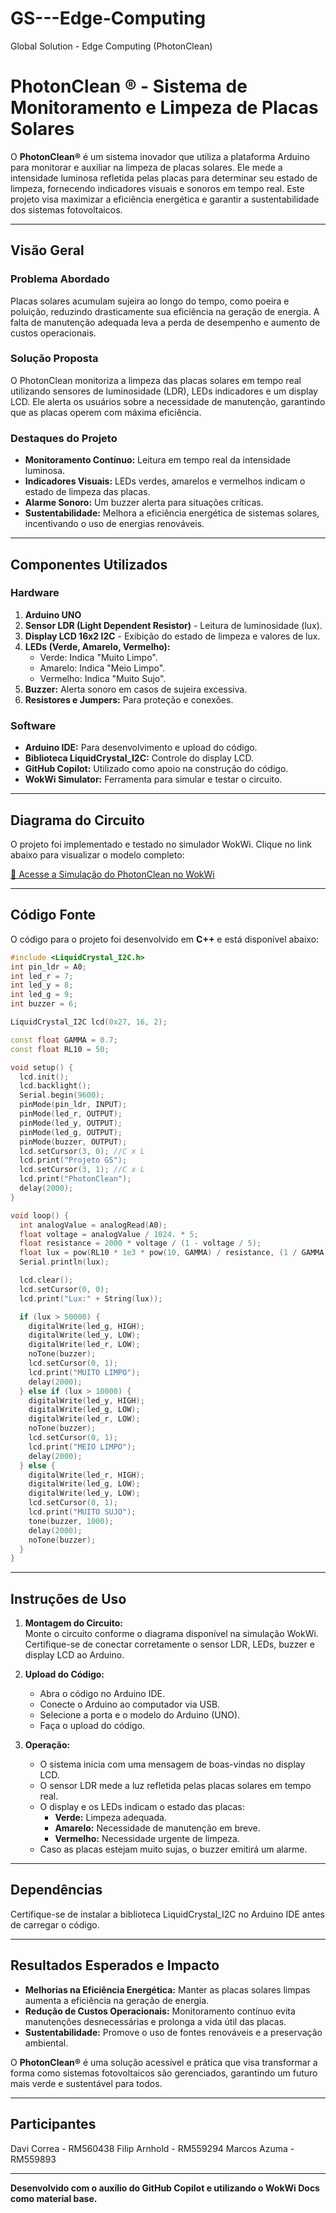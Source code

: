 # GS---Edge-Computing
Global Solution - Edge Computing (PhotonClean)

# **PhotonClean ® - Sistema de Monitoramento e Limpeza de Placas Solares**  

O **PhotonClean®** é um sistema inovador que utiliza a plataforma Arduino para monitorar e auxiliar na limpeza de placas solares. Ele mede a intensidade luminosa refletida pelas placas para determinar seu estado de limpeza, fornecendo indicadores visuais e sonoros em tempo real. Este projeto visa maximizar a eficiência energética e garantir a sustentabilidade dos sistemas fotovoltaicos.

---

## **Visão Geral**  

### **Problema Abordado**  
Placas solares acumulam sujeira ao longo do tempo, como poeira e poluição, reduzindo drasticamente sua eficiência na geração de energia. A falta de manutenção adequada leva a perda de desempenho e aumento de custos operacionais.  

### **Solução Proposta**  
O PhotonClean monitoriza a limpeza das placas solares em tempo real utilizando sensores de luminosidade (LDR), LEDs indicadores e um display LCD. Ele alerta os usuários sobre a necessidade de manutenção, garantindo que as placas operem com máxima eficiência.  

### **Destaques do Projeto**  
- **Monitoramento Contínuo:** Leitura em tempo real da intensidade luminosa.  
- **Indicadores Visuais:** LEDs verdes, amarelos e vermelhos indicam o estado de limpeza das placas.  
- **Alarme Sonoro:** Um buzzer alerta para situações críticas.  
- **Sustentabilidade:** Melhora a eficiência energética de sistemas solares, incentivando o uso de energias renováveis.  

---

## **Componentes Utilizados**  

### **Hardware**  
1. **Arduino UNO**  
2. **Sensor LDR (Light Dependent Resistor)** - Leitura de luminosidade (lux).  
3. **Display LCD 16x2 I2C** - Exibição do estado de limpeza e valores de lux.  
4. **LEDs (Verde, Amarelo, Vermelho):**  
   - Verde: Indica "Muito Limpo".  
   - Amarelo: Indica "Meio Limpo".  
   - Vermelho: Indica "Muito Sujo".  
5. **Buzzer:** Alerta sonoro em casos de sujeira excessiva.  
6. **Resistores e Jumpers:** Para proteção e conexões.  

### **Software**  
- **Arduino IDE:** Para desenvolvimento e upload do código.  
- **Biblioteca LiquidCrystal_I2C:** Controle do display LCD.  
- **GitHub Copilot:** Utilizado como apoio na construção do código.  
- **WokWi Simulator:** Ferramenta para simular e testar o circuito.  

---

## **Diagrama do Circuito**  
O projeto foi implementado e testado no simulador WokWi. Clique no link abaixo para visualizar o modelo completo:  

[🔗 Acesse a Simulação do PhotonClean no WokWi](https://wokwi.com/projects/12345667890r)  

---

## **Código Fonte**  

O código para o projeto foi desenvolvido em **C++** e está disponível abaixo:  

```cpp
#include <LiquidCrystal_I2C.h>
int pin_ldr = A0;
int led_r = 7;
int led_y = 8;
int led_g = 9;
int buzzer = 6;

LiquidCrystal_I2C lcd(0x27, 16, 2);

const float GAMMA = 0.7;
const float RL10 = 50;

void setup() {
  lcd.init();
  lcd.backlight();
  Serial.begin(9600);
  pinMode(pin_ldr, INPUT);
  pinMode(led_r, OUTPUT);
  pinMode(led_y, OUTPUT);
  pinMode(led_g, OUTPUT);
  pinMode(buzzer, OUTPUT);
  lcd.setCursor(3, 0); //C x L
  lcd.print("Projeto GS");
  lcd.setCursor(3, 1); //C x L
  lcd.print("PhotonClean");
  delay(2000);
}

void loop() {
  int analogValue = analogRead(A0);
  float voltage = analogValue / 1024. * 5;
  float resistance = 2000 * voltage / (1 - voltage / 5);
  float lux = pow(RL10 * 1e3 * pow(10, GAMMA) / resistance, (1 / GAMMA));
  Serial.println(lux);

  lcd.clear();
  lcd.setCursor(0, 0);
  lcd.print("Lux:" + String(lux));

  if (lux > 50000) {
    digitalWrite(led_g, HIGH);
    digitalWrite(led_y, LOW);
    digitalWrite(led_r, LOW);
    noTone(buzzer);
    lcd.setCursor(0, 1);
    lcd.print("MUITO LIMPO");
    delay(2000);
  } else if (lux > 10000) {
    digitalWrite(led_y, HIGH);
    digitalWrite(led_g, LOW);
    digitalWrite(led_r, LOW);
    noTone(buzzer);
    lcd.setCursor(0, 1);
    lcd.print("MEIO LIMPO");
    delay(2000);
  } else {
    digitalWrite(led_r, HIGH);
    digitalWrite(led_g, LOW);
    digitalWrite(led_y, LOW);
    lcd.setCursor(0, 1);
    lcd.print("MUITO SUJO");
    tone(buzzer, 1000);
    delay(2000);
    noTone(buzzer);
  }
}
```

---

## **Instruções de Uso**  

1. **Montagem do Circuito:**  
   Monte o circuito conforme o diagrama disponível na simulação WokWi. Certifique-se de conectar corretamente o sensor LDR, LEDs, buzzer e display LCD ao Arduino.  

2. **Upload do Código:**  
   - Abra o código no Arduino IDE.  
   - Conecte o Arduino ao computador via USB.  
   - Selecione a porta e o modelo do Arduino (UNO).  
   - Faça o upload do código.  

3. **Operação:**  
   - O sistema inicia com uma mensagem de boas-vindas no display LCD.  
   - O sensor LDR mede a luz refletida pelas placas solares em tempo real.  
   - O display e os LEDs indicam o estado das placas:  
     - **Verde:** Limpeza adequada.  
     - **Amarelo:** Necessidade de manutenção em breve.  
     - **Vermelho:** Necessidade urgente de limpeza.  
   - Caso as placas estejam muito sujas, o buzzer emitirá um alarme.  

---

## **Dependências**  

Certifique-se de instalar a biblioteca LiquidCrystal_I2C no Arduino IDE antes de carregar o código.  

---

## **Resultados Esperados e Impacto**  

- **Melhorias na Eficiência Energética:** Manter as placas solares limpas aumenta a eficiência na geração de energia.  
- **Redução de Custos Operacionais:** Monitoramento contínuo evita manutenções desnecessárias e prolonga a vida útil das placas.  
- **Sustentabilidade:** Promove o uso de fontes renováveis e a preservação ambiental.  

O **PhotonClean®** é uma solução acessível e prática que visa transformar a forma como sistemas fotovoltaicos são gerenciados, garantindo um futuro mais verde e sustentável para todos.

---

## **Participantes**  

Davi Correa - RM560438
Filip Arnhold - RM559294
Marcos Azuma - RM559893 

---

**Desenvolvido com o auxílio do GitHub Copilot e utilizando o WokWi Docs como material base.**
